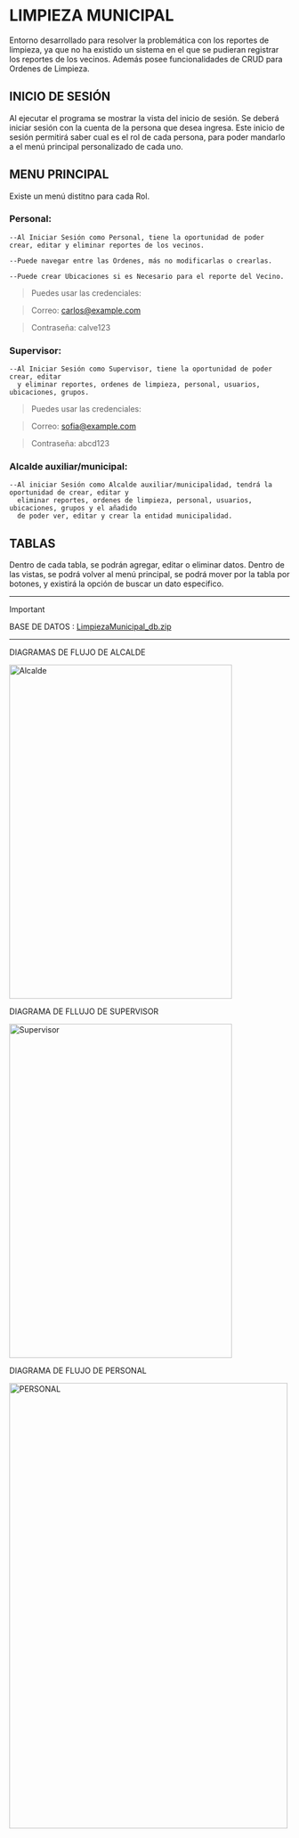 # LIMPIEZA MUNICIPAL

Entorno desarrollado para resolver la problemática con los reportes de limpieza, ya que no ha existido un sistema en el que se pudieran registrar los reportes de los vecinos. Además posee funcionalidades de CRUD para Ordenes de Limpieza.

## INICIO DE SESIÓN

Al ejecutar el programa se mostrar la vista del inicio de sesión. Se deberá iniciar sesión con la cuenta de la persona que desea ingresa. Este inicio de sesión permitirá saber cual es el rol de cada persona, para poder mandarlo a el menú principal personalizado de cada uno.
 
## MENU PRINCIPAL

Existe un menú distitno para cada Rol.

### Personal: 

  ```
  --Al Iniciar Sesión como Personal, tiene la oportunidad de poder crear, editar y eliminar reportes de los vecinos. 
  
  --Puede navegar entre las Ordenes, más no modificarlas o crearlas.
  
--Puede crear Ubicaciones si es Necesario para el reporte del Vecino.
  ```

  > Puedes usar las credenciales:

  > Correo: carlos@example.com

 > Contraseña: calve123
   
  
  
### Supervisor:

  ```
--Al Iniciar Sesión como Supervisor, tiene la oportunidad de poder crear, editar
    y eliminar reportes, ordenes de limpieza, personal, usuarios, ubicaciones, grupos.
  ```

 > Puedes usar las credenciales:

  > Correo: sofia@example.com

 > Contraseña: abcd123
  
### Alcalde auxiliar/municipal:
  ```
--Al iniciar Sesión como Alcalde auxiliar/municipalidad, tendrá la oportunidad de crear, editar y
    eliminar reportes, ordenes de limpieza, personal, usuarios, ubicaciones, grupos y el añadido
    de poder ver, editar y crear la entidad municipalidad.
  ```

## TABLAS

Dentro de cada tabla, se podrán agregar, editar o eliminar datos. Dentro de las vistas, se podrá volver al menú principal, se podrá mover por la tabla por botones, y existirá la opción de buscar un dato especifico.

-------------------------------------------------------------

> [!IMPORTANT]
>BASE DE DATOS :
[LimpiezaMunicipal_db.zip](https://github.com/user-attachments/files/22781102/LimpiezaMunicipal_db.zip)

-------------------------------------------------------------

DIAGRAMAS DE FLUJO DE ALCALDE

<img width="400" height="600" alt="Alcalde" src="https://github.com/user-attachments/assets/33a6f3c9-cb2b-43bb-8f0e-522774286f7e" />

DIAGRAMA DE FLLUJO DE SUPERVISOR

<img width="400" height="600" alt="Supervisor" src="https://github.com/user-attachments/assets/d7578008-eb3d-4f67-96c0-2f2408a2915a" />

DIAGRAMA DE FLUJO DE PERSONAL

<img width="500" height="800" alt="PERSONAL" src="https://github.com/user-attachments/assets/2c18a863-4739-4bea-9296-742a5910e785" />
